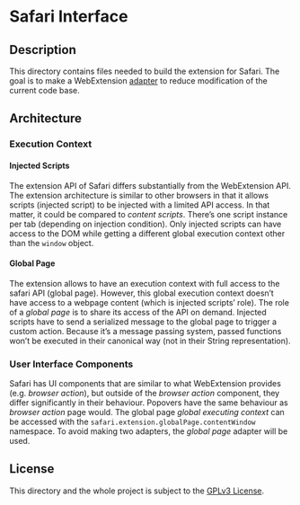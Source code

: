 # Safari Interface
## Description
This directory contains files needed to build the extension for Safari. The goal is to make a WebExtension [adapter](https://en.wikipedia.org/wiki/Adapter_pattern) to reduce modification of the current code base.

## Architecture
### Execution Context
#### Injected Scripts
The extension API of Safari differs substantially from the WebExtension API. The extension architecture is similar to other browsers in that it allows scripts (injected script) to be injected with a limited API access. In that matter, it could be compared to _content scripts_. There’s one script instance per tab (depending on injection condition). Only injected scripts can have access to the DOM while getting a different global execution context other than the `window` object.

#### Global Page
The extension allows to have an execution context with full access to the safari API (global page). However, this global execution context doesn’t have access to a webpage content (which is injected scripts’ role). The role of a _global page_ is to share its access of the API on demand. Injected scripts have to send a serialized message to the global page to trigger a custom action. Because it’s a message passing system, passed functions won’t be executed in their canonical way (not in their String representation).

### User Interface Components
Safari has UI components that are similar to what WebExtension provides (e.g. _browser action_), but outside of the _browser action_ component, they differ significantly in their behaviour.
Popovers have the same behaviour as _browser action_ page would. The global page _global executing context_ can be accessed with the `safari.extension.globalPage.contentWindow` namespace. To avoid making two adapters, the _global page_ adapter will be used.

## License
This directory and the whole project is subject to the [GPLv3 License](../license).
